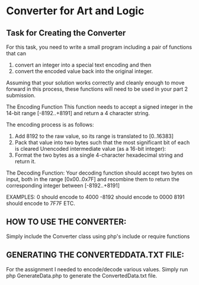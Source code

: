 # Converter for Art and Logic


## Task for Creating the Converter

For this task, you need to write a small program including a pair of functions that can
1. convert an integer into a special text encoding and then
2. convert the encoded value back into the original integer.

Assuming that your solution works correctly and cleanly enough to move forward in this process, these
functions will need to be used in your part 2 submission.

The Encoding Function
This function needs to accept a signed integer in the 14-bit range [-8192..+8191] and return a 4 character
string.

The encoding process is as follows:
1. Add 8192 to the raw value, so its range is translated to [0..16383]
2. Pack that value into two bytes such that the most significant bit of each is cleared
Unencoded intermediate value (as a 16-bit integer):
3. Format the two bytes as a single 4-character hexadecimal string and return it.

The Decoding Function:
Your decoding function should accept two bytes on input, both in the range [0x00..0x7F] and recombine
them to return the corresponding integer between [-8192..+8191]


EXAMPLES:
0 should encode to 4000
-8192 should encode to 0000
8191 should encode to 7F7F
ETC.


## HOW TO USE THE CONVERTER:
Simply include the Converter class using php's include or require functions

## GENERATING THE CONVERTEDDATA.TXT FILE:
For the assignment I needed to encode/decode various values. Simply run php GenerateData.php to generate the ConvertedData.txt file.
